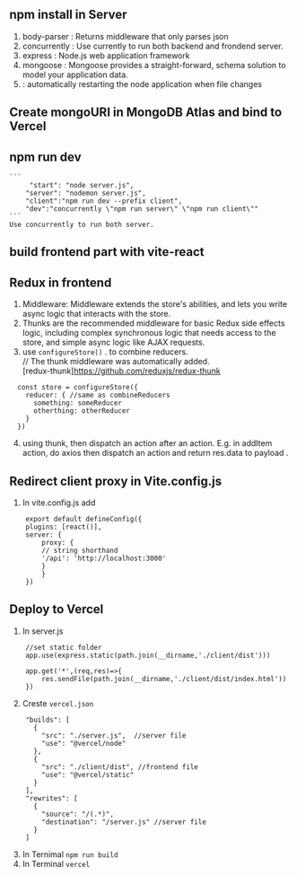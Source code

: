 ## npm install in Server
1. body-parser : Returns middleware that only parses json
2. concurrently : Use currently to run both backend and frondend server.
3. express : Node.js web application framework
4. mongoose : Mongoose provides a straight-forward, schema solution to model your application data. 
5.  : automatically restarting the node application when file changes

## Create mongoURI in MongoDB Atlas and bind to Vercel 
## npm run dev
    ```
         "start": "node server.js",
        "server": "nodemon server.js",
        "client":"npm run dev --prefix client",
        "dev":"concurrently \"npm run server\" \"npm run client\""
    ```
    Use concurrently to run both server.

## build frontend part with vite-react

## Redux in frontend
1. Middleware: Middleware extends the store's abilities, and lets you write async logic that interacts with the store.
2. Thunks are the recommended middleware for basic Redux side effects logic, including complex synchronous logic that needs access to the store, and simple async logic like AJAX requests.
3. use `configureStore()` . to combine reducers.   
// The thunk middleware was automatically added.   
[redux-thunk]https://github.com/reduxjs/redux-thunk
```
  const store = configureStore({
    reducer: { //same as combineReducers
      something: someReducer
      otherthing: otherReducer
    }
  })
```
4. using thunk, then dispatch an action after an action. E.g. in addItem action, do axios then dispatch an action and return res.data to payload . 

## Redirect client proxy in Vite.config.js
1. In vite.config.js add 
```
    export default defineConfig({
    plugins: [react()],
    server: {
        proxy: {
        // string shorthand
        '/api': 'http://localhost:3000'
        }
        }
    })
```

## Deploy to Vercel
1. In server.js
```
    //set static folder
    app.use(express.static(path.join(__dirname,'./client/dist')))

    app.get('*',(req,res)=>{
        res.sendFile(path.join(__dirname,'./client/dist/index.html'))
    })

```
2. Creste `vercel.json`
```
    "builds": [
      {
        "src": "./server.js",  //server file
        "use": "@vercel/node"
      },
      {
        "src": "./client/dist", //frontend file   
        "use": "@vercel/static" 
      }
    ],
    "rewrites": [
      {
        "source": "/(.*)",
        "destination": "/server.js" //server file
      }
    ]
```
3. In Ternimal `npm run build`
4. In Terminal `vercel`
